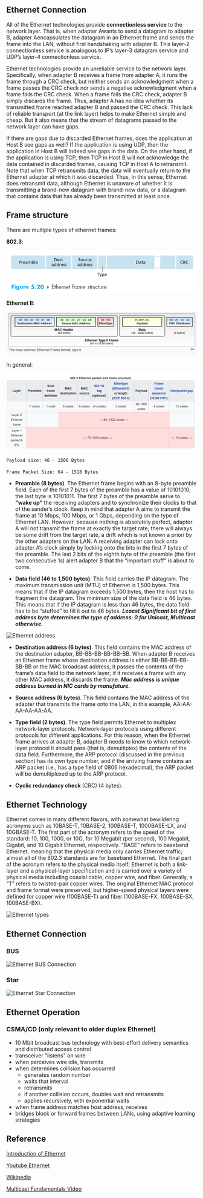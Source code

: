 
## Ethernet Connection 

All of the Ethernet technologies provide **connectionless service** to the network
layer. That is, when adapter Awants to send a datagram to adapter B, adapter Aencapsulates
the datagram in an Ethernet frame and sends the frame into the LAN, without
first handshaking with adapter B. This layer-2 connectionless service is analogous to
IP’s layer-3 datagram service and UDP’s layer-4 connectionless service.

Ethernet technologies provide an unreliable service to the network layer.
Specifically, when adapter B receives a frame from adapter A, it runs the frame
through a CRC check, but neither sends an acknowledgment when a frame passes
the CRC check nor sends a negative acknowledgment when a frame fails the CRC
check. When a frame fails the CRC check, adapter B simply discards the frame.
Thus, adapter A has no idea whether its transmitted frame reached adapter B and
passed the CRC check. This lack of reliable transport (at the link layer) helps to
make Ethernet simple and cheap. But it also means that the stream of datagrams
passed to the network layer can have gaps.

If there are gaps due to discarded Ethernet frames, does the application at Host
B see gaps as well? If the application is using UDP, then the application in
Host B will indeed see gaps in the data. On the other hand, if the application is using
TCP, then TCP in Host B will not acknowledge the data contained in discarded
frames, causing TCP in Host A to retransmit. Note that when TCP retransmits data,
the data will eventually return to the Ethernet adapter at which it was discarded.
Thus, in this sense, Ethernet does retransmit data, although Ethernet is unaware of
whether it is transmitting a brand-new datagram with brand-new data, or a datagram
that contains data that has already been transmitted at least once.

## Frame structure
There are multiple types of ethernet frames:

**802.3**:

![Ethernet Frame](images/ethernet_frame.png)

**Ethernet II**:

![Ethernet Frame](images/ethernetII_frame.png)

In general:

![Ethernet Frame](images/ethernet_frame2.png)

```Payload size: 46 - 1500 Bytes```

```Frame Packet Size: 64 - 1518 Bytes```


- **Preamble (8 bytes)**. The Ethernet frame begins with an 8-byte preamble field.
Each of the first 7 bytes of the preamble has a value of 10101010; the last byte is 10101011. The first 7 bytes of the preamble serve to **“wake up”** the receiving
adapters and to synchronize their clocks to that of the sender’s clock. Keep in mind that adapter A aims
to transmit the frame at 10 Mbps, 100 Mbps, or 1 Gbps, depending on the type
of Ethernet LAN. However, because nothing is absolutely perfect, adapter A will
not transmit the frame at exactly the target rate; there will always be some drift
from the target rate, a drift which is not known a priori by the other adapters on
the LAN. A receiving adapter can lock onto adapter A’s clock simply by locking
onto the bits in the first 7 bytes of the preamble. The last 2 bits of the eighth byte
of the preamble (the first two consecutive 1s) alert adapter B that the “important
stuff” is about to come.

- **Data field (46 to 1,500 bytes)**. This field carries the IP datagram. The maximum
transmission unit (MTU) of Ethernet is 1,500 bytes. This means that if the IP
datagram exceeds 1,500 bytes, then the host has to fragment the datagram. The minimum size of the data field is 46 bytes. This
means that if the IP datagram is less than 46 bytes, the data field has to be
“stuffed” to fill it out to 46 bytes. ***Leaest Significant bit of first address byte determines the type of address: 0 for Unicast, Multicast otherwise.***

![Ethernet address](images/ethernet_addr.png)

- **Destination address (6 bytes)**. This field contains the MAC address of the destination
adapter, BB-BB-BB-BB-BB-BB. When adapter B receives an Ethernet
frame whose destination address is either BB-BB-BB-BB-BB-BB or the
MAC broadcast address, it passes the contents of the frame’s data field to the
network layer; if it receives a frame with any other MAC address, it discards
the frame. ***Mac address is unique address burned in NIC cards by manufature.***

- **Source address (6 bytes)**. This field contains the MAC address of the adapter that
transmits the frame onto the LAN, in this example, AA-AA-AA-AA-AA-AA.

- **Type field (2 bytes)**. The type field permits Ethernet to multiplex network-layer
protocols. Network-layer protocols using different protocols for different applications. For
this reason, when the Ethernet frame arrives at adapter B, adapter B needs to
know to which network-layer protocol it should pass (that is, demultiplex) the
contents of the data field. Furthermore,
the ARP protocol (discussed in the previous section) has its own type
number, and if the arriving frame contains an ARP packet (i.e., has a type field
of 0806 hexadecimal), the ARP packet will be demultiplexed up to the ARP protocol.

- **Cyclic redundancy check** (CRC) (4 bytes).

## Ethernet Technology

Ethernet comes in many different flavors, with somewhat bewildering
acronyms such as 10BASE-T, 10BASE-2, 100BASE-T, 1000BASE-LX, and 10GBASE-T. The first part of the acronym refers to the speed of the standard: 10, 100,
1000, or 10G, for 10 Megabit (per second), 100 Megabit, Gigabit, and 10 Gigabit
Ethernet, respectively. “BASE” refers to baseband Ethernet, meaning that the physical
media only carries Ethernet traffic; almost all of the 802.3 standards are for baseband
Ethernet. The final part of the acronym refers to the physical media itself; Ethernet is
both a link-layer and a physical-layer specification and is carried over a variety of
physical media including coaxial cable, copper wire, and fiber. Generally, a “T” refers
to twisted-pair copper wires. The original Ethernet MAC protocol and frame format were preserved,
but higher-speed physical layers were defined for copper wire (100BASE-T)
and fiber (100BASE-FX, 100BASE-SX, 100BASE-BX).

![Ethernet types](images/ethernet_types.png)

## Ethernet Connection
### BUS
![Ethernet BUS Connection](images/ethernet_bus.png)

### Star
![Ethernet Star Connection](images/ethernet_star.png)

## Ethernet Operation

### CSMA/CD (only relevant to older duplex Ethernet)
- 10 Mbit broadcast bus technology with best-effort delivery semantics and distributed access control
- transceiver "listens" on wire
- when perceives wire idle, transmits
- when determines collision has occurred
  - generates random number
  - waits that interval
  - retransmits
  - if another collision occurs, doubles wait and retransmits
  - applies recursively, with exponential waits
- when frame address matches host address, receives
- bridges block or forward frames between LANs, using adaptive learning strategies

## Reference

[Introduction of Ethernet](https://www.ccontrols.com/pdf/ExtV1N3.pdf)

[Youtube Ethernet](https://www.youtube.com/watch?v=fRHkZPtsR5I&ab_channel=LearnTCPIP)

[Wikipedia](https://en.wikipedia.org/wiki/Ethernet_frame)

[Multicast Fundamentals Video](https://www.youtube.com/watch?v=P6uYh4OEgk4&ab_channel=AlliedTelesis)
